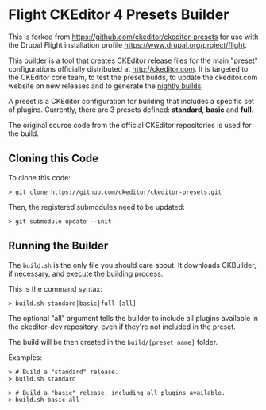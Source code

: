 Flight CKEditor 4 Presets Builder
=================================

This is forked from <https://github.com/ckeditor/ckeditor-presets> for use with the Drupal Flight installation profile <https://www.drupal.org/project/flight>.

This builder is a tool that creates CKEditor release files for the main "preset" configurations officially distributed at <http://ckeditor.com>. It is targeted to the CKEditor core team, to test the preset builds, to update the ckeditor.com website on new releases and to generate the [nightly builds](http://nightly.ckeditor.com/).

A preset is a CKEditor configuration for building that includes a specific set of plugins. Currently, there are 3 presets defined: **standard**, **basic** and **full**.

The original source code from the official CKEditor repositories is used for the build.

## Cloning this Code

To clone this code:

	> git clone https://github.com/ckeditor/ckeditor-presets.git

Then, the registered submodules need to be updated:

	> git submodule update --init

## Running the Builder

The `build.sh` is the only file you should care about. It downloads CKBuilder, if necessary, and execute the building process.

This is the command syntax:

	> build.sh standard|basic|full [all]

The optional "all" argument tells the builder to include all plugins available in the ckeditor-dev repository, even if they're not included in the preset.

The build will be then created in the `build/[preset name]` folder.

Examples:

	> # Build a "standard" release.
	> build.sh standard

	> # Build a "basic" release, including all plugins available.
	> build.sh basic all
